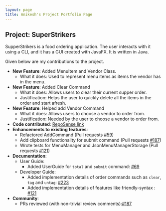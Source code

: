 ```yaml
---
layout: page
title: Anikesh's Project Portfolio Page
---
```


## Project: SuperStrikers

SupperStrikers is a food ordering application. The user interacts with it using a CLI, and it has a GUI created with JavaFX. It is written in Java.

Given below are my contributions to the project.

* **New Feature**: Added MenuItem and Vendor Class.
  * What it does: Used to represent menu items as items the vendor has in the menu.
* **New Feature**: Added Clear Command
  * What it does: Allows users to clear their current supper order.
  * Justification: Helps the user to quickly delete all the items in the order and start afresh.
* **New Feature**: Helped add Vendor Command
  * What it does: Allows users to choose a vendor to order from.
  * Justification: Needed by the user to choose a vendor to order from.
* **Code contributed**: [RepoSense link](https://nus-cs2103-ay2021s1.github.io/tp-dashboard/#breakdown=true&search=&sort=groupTitle&sortWithin=title&since=2020-08-14&timeframe=commit&mergegroup=&groupSelect=groupByRepos&checkedFileTypes=docs~functional-code~test-code~other&tabOpen=true&tabType=authorship&tabAuthor=Ebolaeater&tabRepo=AY2021S1-CS2103-T16-1%2Ftp%5Bmaster%5D&authorshipIsMergeGroup=false&authorshipFileTypes=docs~functional-code~test-code&reverseAuthorshipOrder=true)
* **Enhancements to existing features**:
  * Refactored AddCommand (Pull requests [\#59](https://github.com/AY2021S1-CS2103-T16-1/tp/pull/59))
  * Add clipboard functionality for submit command (Pull requests [\#187](https://github.com/AY2021S1-CS2103-T16-1/tp/pull/187))
  * Wrote tests for MenuManager and JsonMenuManagerStorage (Pull requests [\#121](https://github.com/AY2021S1-CS2103-T16-1/tp/pull/121))
* **Documentation**:
  * User Guide:
    * Added UserGuide for `total` and `submit` command: [\#69](https://github.com/AY2021S1-CS2103-T16-1/tp/pull/69)
  * Developer Guide:
    * Added implementation details of order commands such as `clear`, `tag` and `untag`: [\#223](https://github.com/AY2021S1-CS2103-T16-1/tp/pull/223)
    * Added implementation details of features like friendly-syntax : [\#121](https://github.com/AY2021S1-CS2103-T16-1/tp/pull/121)
* **Community**:
  * PRs reviewed (with non-trivial review comments):[\#187](https://github.com/AY2021S1-CS2103-T16-1/tp/pull/187)
